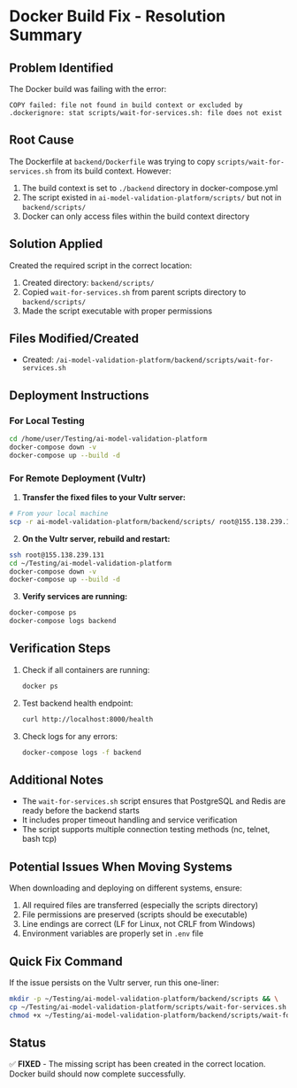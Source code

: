 # Docker Build Fix - Resolution Summary

## Problem Identified
The Docker build was failing with the error:
```
COPY failed: file not found in build context or excluded by .dockerignore: stat scripts/wait-for-services.sh: file does not exist
```

## Root Cause
The Dockerfile at `backend/Dockerfile` was trying to copy `scripts/wait-for-services.sh` from its build context. However:
1. The build context is set to `./backend` directory in docker-compose.yml
2. The script existed in `ai-model-validation-platform/scripts/` but not in `backend/scripts/`
3. Docker can only access files within the build context directory

## Solution Applied
Created the required script in the correct location:
1. Created directory: `backend/scripts/`
2. Copied `wait-for-services.sh` from parent scripts directory to `backend/scripts/`
3. Made the script executable with proper permissions

## Files Modified/Created
- Created: `/ai-model-validation-platform/backend/scripts/wait-for-services.sh`

## Deployment Instructions

### For Local Testing
```bash
cd /home/user/Testing/ai-model-validation-platform
docker-compose down -v
docker-compose up --build -d
```

### For Remote Deployment (Vultr)
1. **Transfer the fixed files to your Vultr server:**
```bash
# From your local machine
scp -r ai-model-validation-platform/backend/scripts/ root@155.138.239.131:~/Testing/ai-model-validation-platform/backend/
```

2. **On the Vultr server, rebuild and restart:**
```bash
ssh root@155.138.239.131
cd ~/Testing/ai-model-validation-platform
docker-compose down -v
docker-compose up --build -d
```

3. **Verify services are running:**
```bash
docker-compose ps
docker-compose logs backend
```

## Verification Steps
1. Check if all containers are running:
   ```bash
   docker ps
   ```

2. Test backend health endpoint:
   ```bash
   curl http://localhost:8000/health
   ```

3. Check logs for any errors:
   ```bash
   docker-compose logs -f backend
   ```

## Additional Notes
- The `wait-for-services.sh` script ensures that PostgreSQL and Redis are ready before the backend starts
- It includes proper timeout handling and service verification
- The script supports multiple connection testing methods (nc, telnet, bash tcp)

## Potential Issues When Moving Systems
When downloading and deploying on different systems, ensure:
1. All required files are transferred (especially the scripts directory)
2. File permissions are preserved (scripts should be executable)
3. Line endings are correct (LF for Linux, not CRLF from Windows)
4. Environment variables are properly set in `.env` file

## Quick Fix Command
If the issue persists on the Vultr server, run this one-liner:
```bash
mkdir -p ~/Testing/ai-model-validation-platform/backend/scripts && \
cp ~/Testing/ai-model-validation-platform/scripts/wait-for-services.sh ~/Testing/ai-model-validation-platform/backend/scripts/ && \
chmod +x ~/Testing/ai-model-validation-platform/backend/scripts/wait-for-services.sh
```

## Status
✅ **FIXED** - The missing script has been created in the correct location. Docker build should now complete successfully.
